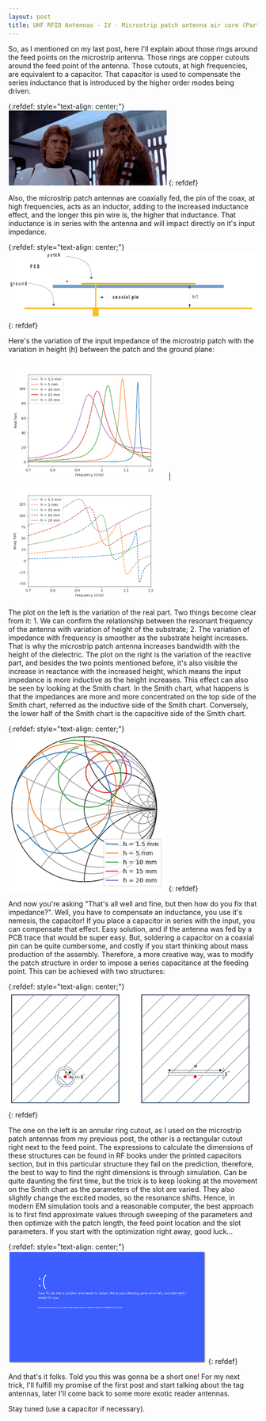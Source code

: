 ```yaml
---
layout: post
title: UHF RFID Antennas - IV - Microstrip patch antenna air core (Part III)
---
```


So, as I mentioned on my last post, here I'll explain about those rings around the feed points on the microstrip antenna. Those rings are copper cutouts around the feed point of the antenna. Those cutouts, at high frequencies, are equivalent to a capacitor. That capacitor is used to compensate the series inductance that is introduced by the higher order modes being driven.

{:refdef: style="text-align: center;"}
![](/images/post4/talking_about.gif)
{: refdef}

Also, the microstrip patch antennas are coaxially fed, the pin of the coax, at high frequencies, acts as an inductor, adding to the increased inductance effect, and the longer this pin wire is, the higher that inductance. That inductance is in series with the antenna and will impact directly on it's input impedance.

{:refdef: style="text-align: center;"}
![](/images/post4/coax_feed.png)
{: refdef}

Here's the variation of the input impedance of the microstrip patch with the variation in height (h) between the patch and the ground plane:

![](/images/post4/zre_w_h.png) | ![](/images/post4/zim_w_h.png)

The plot on the left is the variation of the real part. Two things become clear from it: 1. We can confirm the relationship between the resonant frequency of the antenna with variation of height of the substrate; 2. The variation of impedance with frequency is smoother as the substrate height increases. That is why the microstrip patch antenna increases bandwidth with the height of the dielectric. The plot on the right is the variation of the reactive part, and besides the two points mentioned before, it's also visible the increase in reactance with the increased height, which means the input impedance is more inductive as the height increases. This effect can also be seen by looking at the Smith chart. In the Smith chart, what happens is that the impedances are more and more concentrated on the top side of the Smith chart, referred as the inductive side of the Smith chart. Conversely, the lower half of the Smith chart is the capacitive side of the Smith chart.

{:refdef: style="text-align: center;"}
![](/images/post4/smith_w_h.png)
{: refdef}

And now you're asking "That's all well and fine, but then how do you fix that impedance?". Well, you have to compensate an inductance, you use it's nemesis, the capacitor! If you place a capacitor in series with the input, you can compensate that effect. Easy solution, and if the antenna was fed by a PCB trace that would be super easy. But, soldering a capacitor on a coaxial pin can be quite cumbersome, and costly if you start thinking about mass production of the assembly. Therefore, a more creative way, was to modify the patch structure in order to impose a series capacitance at the feeding point. This can be achieved with two structures:

{:refdef: style="text-align: center;"}
![](/images/post4/slot_cap.png)
{: refdef}

The one on the left is an annular ring cutout, as I used on the microstrip patch antennas from my previous post, the other is a rectangular cutout right next to the feed point. The expressions to calculate the dimensions of these structures can be found in RF books under the printed capacitors section, but in this particular structure they fail on the prediction, therefore, the best to way to find the right dimensions is through simulation. Can be quite daunting the first time, but the trick is to keep looking at the movement on the Smith chart as the parameters of the slot are varied. They also slightly change the excited modes, so the resonance shifts. Hence, in modern EM simulation tools and a reasonable computer, the best approach is to first find approximate values through sweeping of the parameters and then optimize with the patch length, the feed point location and the slot parameters. If you start with the optimization right away, good luck...

{:refdef: style="text-align: center;"}
![](/images/post4/Blue-Screen_1.png)
{: refdef}

And that's it folks. Told you this was gonna be a short one! For my next trick, I'll fulfill my promise of the first post and start talking about the tag antennas, later I'll come back to some more exotic reader antennas.

Stay tuned (use a capacitor if necessary).

